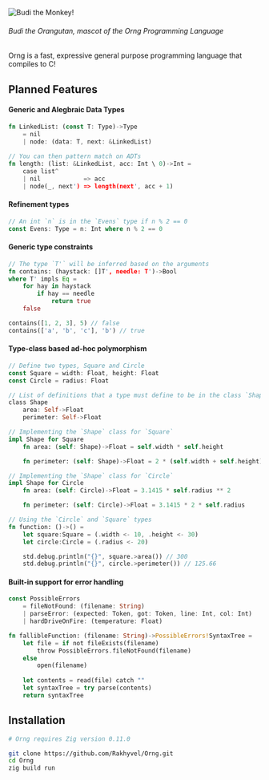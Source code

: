 ![Budi the Monkey!](https://github.com/Rakhyvel/Orng/blob/main/budi.png)
###### Budi the Orangutan, mascot of the Orng Programming Language

Orng is a fast, expressive general purpose programming language that compiles to C!

## Planned Features
#### Generic and Alegbraic Data Types
```rs
fn LinkedList: (const T: Type)->Type
    = nil
    | node: (data: T, next: &LinkedList)
    
// You can then pattern match on ADTs
fn length: (list: &LinkedList, acc: Int \ 0)->Int =
    case list^
    | nil            => acc
    | node(_, next') => length(next', acc + 1)
```
#### Refinement types
```rs
// An int `n` is in the `Evens` type if n % 2 == 0
const Evens: Type = n: Int where n % 2 == 0
```
#### Generic type constraints
```rs
// The type `T'` will be inferred based on the arguments
fn contains: (haystack: []T', needle: T')->Bool 
where T' impls Eq =
    for hay in haystack
        if hay == needle
            return true
    false

contains([1, 2, 3], 5) // false
contains(['a', 'b', 'c'], 'b') // true
```
#### Type-class based ad-hoc polymorphism
```rs
// Define two types, Square and Circle
const Square = width: Float, height: Float
const Circle = radius: Float

// List of definitions that a type must define to be in the class `Shape`
class Shape
    area: Self->Float
    perimeter: Self->Float

// Implementing the `Shape` class for `Square`
impl Shape for Square
    fn area: (self: Shape)->Float = self.width * self.height

    fn perimeter: (self: Shape)->Float = 2 * (self.width + self.height)

// Implementing the `Shape` class for `Circle`
impl Shape for Circle
    fn area: (self: Circle)->Float = 3.1415 * self.radius ** 2

    fn perimeter: (self: Circle)->Float = 3.1415 * 2 * self.radius

// Using the `Circle` and `Square` types
fn function: ()->() =
    let square:Square = (.width <- 10, .height <- 30)
    let circle:Circle = (.radius <- 20)

    std.debug.println("{}", square.>area()) // 300
    std.debug.println("{}", circle.>perimeter()) // 125.66
```
#### Built-in support for error handling
```rs
const PossibleErrors
    = fileNotFound: (filename: String)
    | parseError: (expected: Token, got: Token, line: Int, col: Int)
    | hardDriveOnFire: (temperature: Float)

fn fallibleFunction: (filename: String)->PossibleErrors!SyntaxTree =
    let file = if not fileExists(filename)
        throw PossibleErrors.fileNotFound(filename)
    else
        open(filename)
    
    let contents = read(file) catch ""
    let syntaxTree = try parse(contents)
    return syntaxTree
```

## Installation
```sh
# Orng requires Zig version 0.11.0

git clone https://github.com/Rakhyvel/Orng.git
cd Orng
zig build run
```